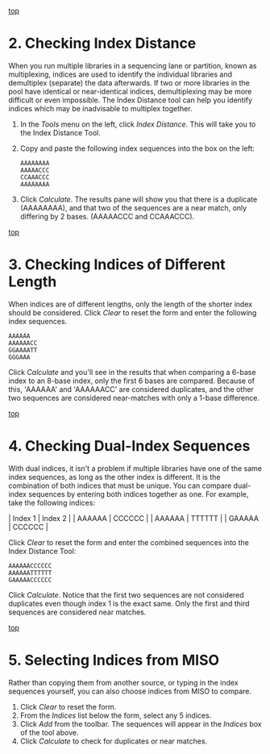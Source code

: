 <a name="index-distance-simple" href="#">top</a>

# 2. Checking Index Distance

When you run multiple libraries in a sequencing lane or partition, known as multiplexing,
indices are used to identify the individual libraries and demultiplex (separate) the data
afterwards. If two or more libraries in the pool have identical or near-identical indices,
demultiplexing may be more difficult or even impossible. The Index Distance tool can help
you identify indices which may be inadvisable to multiplex together.

1. In the _Tools_ menu on the left, click _Index Distance_. This will take you to the
   Index Distance Tool.
1. Copy and paste the following index sequences into the box on the left:

   ```
   AAAAAAAA
   AAAAACCC
   CCAAACCC
   AAAAAAAA
   ```
   
1. Click _Calculate_. The results pane will show you that there is a duplicate (AAAAAAAA),
   and that two of the sequences are a near match, only differing by 2 bases. (AAAAACCC and
   CCAAACCC).

<a name="index-distance-length" href="#">top</a>

# 3. Checking Indices of Different Length

When indices are of different lengths, only the length of the shorter index should be
considered. Click _Clear_ to reset the form and enter the following index sequences.

```
AAAAAA
AAAAAACC
GGAAAATT
GGGAAA
```

Click _Calculate_ and you'll see in the results that when comparing a 6-base index to an
8-base index, only the first 6 bases are compared. Because of this, 'AAAAAA' and 'AAAAAACC'
are considered duplicates, and the other two sequences are considered near-matches with only
a 1-base difference.

<a name="index-distance-dual" href="#">top</a>

# 4. Checking Dual-Index Sequences

With dual indices, it isn't a problem if multiple libraries have one of the same index
sequences, as long as the other index is different. It is the combination of both indices
that must be unique. You can compare dual-index sequences by entering both indices together
as one. For example, take the following indices:

| Index 1 | Index 2 |
| AAAAAA | CCCCCC |
| AAAAAA | TTTTTT |
| GAAAAA | CCCCCC |

Click _Clear_ to reset the form and enter the combined sequences into the Index Distance
Tool:

```
AAAAAACCCCCC
AAAAAATTTTTT
GAAAAACCCCCC
```

Click _Calculate_. Notice that the first two sequences are not considered duplicates even
though index 1 is the exact same. Only the first and third sequences are considered near
matches.

<a name="index-distance-miso" href="#">top</a>

# 5. Selecting Indices from MISO

Rather than copying them from another source, or typing in the index sequences yourself,
you can also choose indices from MISO to compare.

1. Click _Clear_ to reset the form.
1. From the _Indices_ list below the form, select any 5 indices.
1. Click _Add_ from the toolbar. The sequences will appear in the _Indices_ box of the
   tool above.
1. Click _Calculate_ to check for duplicates or near matches.

